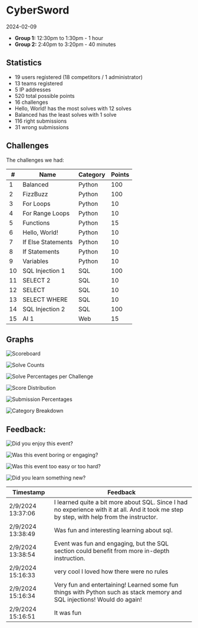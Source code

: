 # CyberSword

2024-02-09 
* **Group 1:** 12:30pm to 1:30pm - 1 hour
* **Group 2:** 2:40pm to 3:20pm - 40 minutes

## Statistics

* 19 users registered (18 competitors / 1 administrator) 
* 13 teams registered
* 5 IP addresses
* 520 total possible points
* 16 challenges
* Hello, World! has the most solves with 12 solves
* Balanced has the least solves with 1 solve
* 116 right submissions
* 31 wrong submissions

## Challenges

The challenges we had:

| #  | Name               | Category | Points |
|----|--------------------|----------|--------|
|  1 | Balanced           | Python   |   100  |
|  2 | FizzBuzz           | Python   |   100  |
|  3 | For Loops          | Python   |   10   |
|  4 | For Range Loops    | Python   |   10   |
|  5 | Functions          | Python   |   15   |
|  6 | Hello, World!      | Python   |   10   |
|  7 | If Else Statements | Python   |   10   |
|  8 | If Statements      | Python   |   10   |
|  9 | Variables          | Python   |   10   |
| 10 | SQL Injection 1    | SQL      |   100  |
| 11 | SELECT 2           | SQL      |   10   |
| 12 | SELECT             | SQL      |   10   |
| 13 | SELECT WHERE       | SQL      |   10   |
| 14 | SQL Injection 2    | SQL      |   100  |
| 15 | AI 1               | Web      |   15   |

## Graphs

![Scoreboard](https://github.com/nkcyber/cybersword/assets/46602241/822d79bd-cf46-410d-9f3d-619c9133bcd7)

![Solve Counts](https://github.com/nkcyber/cybersword/assets/46602241/a6fcd0bd-1837-4b75-b065-30f5ec608282)

![Solve Percentages per Challenge](https://github.com/nkcyber/cybersword/assets/46602241/b9d93bf5-e39a-4dcb-8e07-7c3165032299)

![Score Distribution](https://github.com/nkcyber/cybersword/assets/46602241/1901e139-9e58-4bc8-99fc-ed4f5a383850)

![Submission Percentages](https://github.com/nkcyber/cybersword/assets/46602241/dee73c1c-9580-4f7c-a40c-3c3bb911d358)

![Category Breakdown](https://github.com/nkcyber/cybersword/assets/46602241/018d6232-f7f9-4854-a0e7-25de17523647)

## Feedback:

![Did you enjoy this event?](https://github.com/nkcyber/cybersword/assets/46602241/3410bf41-38bd-4794-bc41-0faf036915cb)

![Was this event boring or engaging?](https://github.com/nkcyber/cybersword/assets/46602241/3c3227be-8dd9-45ba-8a49-71fff982daa9)

![Was this event too easy or too hard?](https://github.com/nkcyber/cybersword/assets/46602241/d378f3d6-53ab-49d3-b19b-0d3220e5aa77)

![Did you learn something new?](https://github.com/nkcyber/cybersword/assets/46602241/73edc7c0-679a-458e-8b67-0e0f79d7b5e0)

| Timestamp         | Feedback                                                                                                                                    |
|-------------------|---------------------------------------------------------------------------------------------------------------------------------------------|
| 2/9/2024 13:37:06 | I learned quite a bit more about SQL. Since I had no experience with it at all. And it took me step by step, with help from the instructor. |
| 2/9/2024 13:38:49 | Was fun and interesting learning about sql.                                                                                                 |
| 2/9/2024 13:38:54 | Event was fun and engaging, but the SQL section could benefit from more in-depth instruction.                                               |
| 2/9/2024 15:16:33 | very cool I loved how there were no rules                                                                                                   |
| 2/9/2024 15:16:34 | Very fun and entertaining! Learned some fun things with Python such as stack memory and SQL injections! Would do again!                     |
| 2/9/2024 15:16:51 | It was fun                                                                                                                                  |

